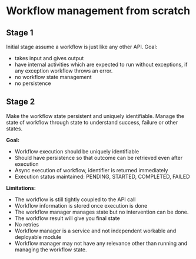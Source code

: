 # Workflow management from scratch

## Stage 1
Initial stage assume a workflow is just like any other API. 
Goal:
- takes input and gives output
- have internal activities which are expected to run without exceptions, if any exception workflow throws an error.
- no workflow state management
- no persistence

## Stage 2
Make the workflow state persistent and uniquely identifiable. 
Manage the state of workflow through state to understand success, failure or other states.

**Goal:**
- Workflow execution should be uniquely identifiable
- Should have persistence so that outcome can be retrieved even after execution
- Async execution of workflow, identifier is returned immediately 
- Execution status maintained: PENDING, STARTED, COMPLETED, FAILED

**Limitations:**
- The workflow is still tightly coupled to the API call
- Workflow information is stored once execution is done
- The workflow manager manages state but no intervention can be done.
- The workflow result will give you final state
- No retries
- Workflow manager is a service and not independent workable and deployable module
- Workflow manager may not have any relevance other than running and managing the workflow state. 